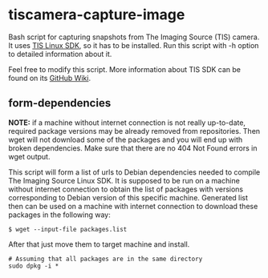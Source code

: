 # tiscamera-capture-image

Bash script for capturing snapshots from The Imaging Source (TIS) camera. It uses [TIS Linux SDK](https://github.com/TheImagingSource/tiscamera), so it has to be installed. Run this script with -h option to detailed information about it.

Feel free to modify this script. More information about TIS SDK can be found on its [GitHub Wiki](https://github.com/TheImagingSource/tiscamera/wiki).

## form-dependencies

**NOTE:** if a machine without internet connection is not really up-to-date, required package versions may be already removed from repositories. Then wget will not download some of the packages and you will end up with broken dependencies. Make sure that there are no 404 Not Found errors in wget output.

This script will form a list of urls to Debian dependencies needed to compile The Imaging Source Linux SDK. It is supposed to be run on a machine without internet connection to obtain the list of packages with versions corresponding to Debian version of this specific machine. Generated list then can be used on a machine with internet connection to download these packages in the following way:

```
$ wget --input-file packages.list
```

After that just move them to target machine and install.

```
# Assuming that all packages are in the same directory
sudo dpkg -i *
```

